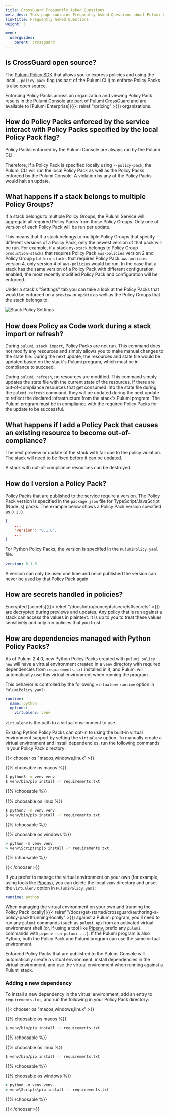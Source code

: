 ```yaml
---
title: CrossGuard Frequently Asked Questions
meta_desc: This page contains Frequently Asked Questions about Pulumi CrossGuard and Policy Packs.
linktitle: Frequently Asked Questions
weight: 5

menu:
  userguides:
    parent: crossguard
---
```


## Is CrossGuard open source?

The [Pulumi Policy SDK](https://github.com/pulumi/pulumi-policy) that allows you to express policies and using the local `--policy-pack` flag (as part of the Pulumi CLI) to enforce Policy Packs is also open source.

Enforcing Policy Packs across an organization and viewing Policy Pack results in the Pulumi Console are part of Pulumi CrossGuard and are available to [Pulumi Enterprise]({{< relref "/pricing" >}}) organizations.

## How do Policy Packs enforced by the service interact with Policy Packs specified by the local Policy Pack flag?

Policy Packs enforced by the Pulumi Console are always run by the Pulumi CLI.

Therefore, if a Policy Pack is specified locally using `--policy-pack`, the Pulumi CLI will run the local Policy Pack as well as the Policy Packs enforced by the Pulumi Console. A violation by any of the Policy Packs would halt an update.

## What happens if a stack belongs to multiple Policy Groups?

If a stack belongs to multiple Policy Groups, the Pulumi Service will aggregate all required Policy Packs from those Policy Groups. Only one of version of each Policy Pack will be run per update.

This means that if a stack belongs to multiple Policy Groups that specify different versions of a Policy Pack, only the newest version of that pack will be run. For example, if a stack `my-stack` belongs to Policy Group `production-stacks` that requires Policy Pack `aws-policies` version 2 and Policy Group `platform-stacks` that requires Policy Pack `aws-policies` version 4, only version 4 of `aws-policies` would be run. In the case that a stack has the same version of a Policy Pack with different configuration enabled, the most recently modified Policy Pack and configuration will be enforced.

Under a stack's "Settings" tab you can take a look at the Policy Packs that would be enforced on a `preview` or `update` as well as the Policy Groups that the stack belongs to.

![Stack Policy Settings](/images/docs/guides/crossguard/stack-policies.jpg)

## How does Policy as Code work during a stack import or refresh?

During `pulumi stack import`, Policy Packs are not run. This command does not modify any resources and simply allows you to make manual changes to the state file. During the next update, the resources and state file would be updated based on the stack's Pulumi program, which must be in compliance to succeed.

During `pulumi refresh`, no resources are modified. This command simply updates the state file with the current state of the resources. If there are out-of-compliance resources that get consumed into the state file during the `pulumi refresh` command, they will be updated during the next update to reflect the declared infrastructure from the stack's Pulumi program. The Pulumi program must be in compliance with the required Policy Packs for the update to be successful.

## What happens if I add a Policy Pack that causes an existing resource to become out-of-compliance?

The next preview or update of the stack with fail due to the policy violation. The stack will need to be fixed before it can be updated.

A stack with out-of-compliance resources can be destroyed.

## How do I version a Policy Pack?

Policy Packs that are published to the service require a version. The Policy Pack version is specified in the `package.json` file for TypeScript/JavaScript (Node.js) packs. The example below shows a Policy Pack version specified as `0.1.0`.

```json
{
    ...
    "version": "0.1.0",
    ...
}
```

For Python Policy Packs, the version is specified in the `PulumiPolicy.yaml` file.

```yaml
version: 0.1.0
```

A version can only be used one time and once published the version can never be used by that Policy Pack again.

## How are secrets handled in policies?

Encrypted [secrets]({{< relref "/docs/intro/concepts/secrets#secrets" >}}) are decrypted during previews and updates. Any policy that is run against a stack can access the values in plaintext. It is up to you to treat these values sensitively and only run policies that you trust.

## How are dependencies managed with Python Policy Packs?

As of Pulumi 2.4.0, new Python Policy Packs created with `pulumi policy new` will have a virtual environment created in a `venv` directory with required dependencies from `requirements.txt` installed in it, and Pulumi will automatically use this virtual environment when running the program.

This behavior is controlled by the following `virtualenv` `runtime` option in `PulumiPolicy.yaml`:

```yaml
runtime:
  name: python
  options:
    virtualenv: venv
```

`virtualenv` is the path to a virtual environment to use.

Existing Python Policy Packs can opt-in to using the built-in virtual environment support by setting the `virtualenv` option. To manually create a virtual environment and install dependencies, run the following commands in your Policy Pack directory:

{{< chooser os "macos,windows,linux" >}}

{{% choosable os macos %}}

```bash
$ python3 -m venv venv
$ venv/bin/pip install -r requirements.txt
```

{{% /choosable %}}

{{% choosable os linux %}}

```bash
$ python3 -m venv venv
$ venv/bin/pip install -r requirements.txt
```

{{% /choosable %}}

{{% choosable os windows %}}

```bat
> python -m venv venv
> venv\Scripts\pip install -r requirements.txt
```

{{% /choosable %}}

{{< /chooser >}}

If you prefer to manage the virtual environment on your own (for example, using tools like [Pipenv](https://github.com/pypa/pipenv)), you can delete the local `venv` directory and unset the `virtualenv` option in `PulumiPolicy.yaml`:

```yaml
runtime: python
```

When managing the virtual environment on your own and [running the Policy Pack locally]({{< relref "/docs/get-started/crossguard/authoring-a-policy-pack#running-locally" >}}) against a Pulumi program, you'll need to run any `pulumi` commands (such as `pulumi up`) from an activated virtual environment shell (or, if using a tool like [Pipenv](https://github.com/pypa/pipenv), prefix any `pulumi` commands with `pipenv run pulumi ...`). If the Pulumi program is also Python, both the Policy Pack and Pulumi program can use the same virtual environment.

Enforced Policy Packs that are published to the Pulumi Console will automatically create a virtual environment, install dependencies in the virtual environment, and use the virtual environment when running against a Pulumi stack.

### Adding a new dependency

To install a new dependency in the virtual environment, add an entry to `requirements.txt`, and run the following in your Policy Pack directory:

{{< chooser os "macos,windows,linux" >}}

{{% choosable os macos %}}

```bash
$ venv/bin/pip install -r requirements.txt
```

{{% /choosable %}}

{{% choosable os linux %}}

```bash
$ venv/bin/pip install -r requirements.txt
```

{{% /choosable %}}

{{% choosable os windows %}}

```bat
> python -m venv venv
> venv\Scripts\pip install -r requirements.txt
```

{{% /choosable %}}

{{< /chooser >}}
